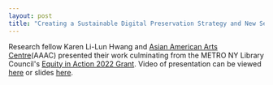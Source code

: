 ```yaml
---
layout: post
title: "Creating a Sustainable Digital Preservation Strategy and New Semantic Knowledge for the Web: The Asian American Arts Centre Exhibition Flyers Collection"
---
```

Research fellow Karen Li-Lun Hwang and [Asian American Arts Centre](http://www.artspiral.org/)(AAAC) presented their work culminating from the METRO NY Library Council's [Equity in Action 2022 Grant](https://metro.org/grants/equity-in-action). Video of presentation can be viewed [here](https://youtu.be/ci6cDnicEXk) or slides [here](https://docs.google.com/presentation/d/1M2xkTkO6RcS4HoRZGnVZSmeiyTPfIFgM0ul31MQNgws/edit?usp=sharing).

